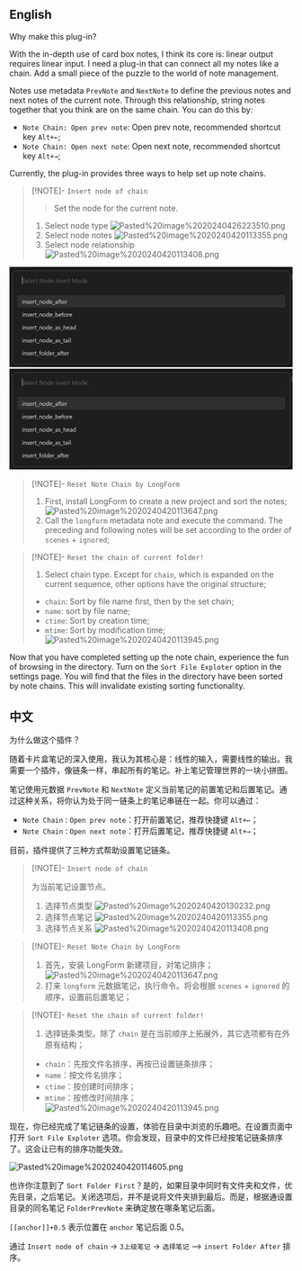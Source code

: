 
## English

Why make this plug-in? 

With the in-depth use of card box notes, I think its core is: linear output requires linear input. I need a plug-in that can connect all my notes like a chain. Add a small piece of the puzzle to the world of note management.

Notes use metadata `PrevNote` and `NextNote` to define the previous notes and next notes of the current note. Through this relationship, string notes together that you think are on the same chain. You can do this by:
- `Note Chain: Open prev note`: Open prev note, recommended shortcut key `Alt+←`;
- `Note Chain: Open next note`: Open next note, recommended shortcut key `Alt+→`;


Currently, the plug-in provides three ways to help set up note chains.


> [!NOTE]- `Insert node of chain`
> > Set the node for the current note.
> 1. Select node type
> ![Pasted%20image%2020240426223510.png]("https://github.com/zigholding/obsidian-notechain-plugin/blob/master/assets/Pasted%20image%2020240426223510.png")
> 2. Select node notes
> ![Pasted%20image%2020240420113355.png]("https://github.com/zigholding/obsidian-notechain-plugin/blob/master/assets/Pasted%20image%2020240420113355.png")
> 3. Select node relationship
> ![Pasted%20image%2020240420113408.png]("https://github.com/zigholding/obsidian-notechain-plugin/blob/master/assets/Pasted%20image%2020240420113408.png")

![image](https://github.com/zigholding/obsidian-notechain-plugin/blob/master/assets/Pasted%20image%2020240420113408.png)
![image](./assets/Pasted%20image%2020240420113408.png)

> [!NOTE]- `Reset Note Chain by LongForm`
> 1. First, install LongForm to create a new project and sort the notes;
> ![Pasted%20image%2020240420113647.png]("https://github.com/zigholding/obsidian-notechain-plugin/blob/master/assets/Pasted%20image%2020240420113647.png")
> 2. Call the `longform` metadata note and execute the command. The preceding and following notes will be set according to the order of `scenes` + `ignored`;

> [!NOTE]- `Reset the chain of current folder!`
> 1. Select chain type. Except for `chain`, which is expanded on the current sequence, other options have the original structure;
> - `chain`: Sort by file name first, then by the set chain;
> - `name`: sort by file name;
> - `ctime`: Sort by creation time;
> - `mtime`: Sort by modification time;
> ![Pasted%20image%2020240420113945.png]("https://github.com/zigholding/obsidian-notechain-plugin/blob/master/assets/Pasted%20image%2020240420113945.png")

Now that you have completed setting up the note chain, experience the fun of browsing in the directory. Turn on the `Sort File Exploter` option in the settings page. You will find that the files in the directory have been sorted by note chains. This will invalidate existing sorting functionality.





## 中文

为什么做这个插件？

随着卡片盒笔记的深入使用，我认为其核心是：线性的输入，需要线性的输出。我需要一个插件，像链条一样，串起所有的笔记。补上笔记管理世界的一块小拼图。

笔记使用元数据 `PrevNote` 和 `NextNote` 定义当前笔记的前置笔记和后置笔记。通过这种关系，将你认为处于同一链条上的笔记串链在一起。你可以通过：
- `Note Chain：Open prev note`：打开前置笔记，推荐快捷键  `Alt+←`；
- `Note Chain：Open next note`：打开后置笔记，推荐快捷键 `Alt+→`；

目前，插件提供了三种方式帮助设置笔记链条。


> [!NOTE]- `Insert node of chain`
> 
> 为当前笔记设置节点。
> 1. 选择节点类型
> ![Pasted%20image%2020240420130232.png]("https://github.com/zigholding/obsidian-notechain-plugin/blob/master/assets/Pasted%20image%2020240420130232.png")
> 2. 选择节点笔记
> ![Pasted%20image%2020240420113355.png]("https://github.com/zigholding/obsidian-notechain-plugin/blob/master/assets/Pasted%20image%2020240420113355.png")
> 3. 选择节点关系
> ![Pasted%20image%2020240420113408.png]("https://github.com/zigholding/obsidian-notechain-plugin/blob/master/assets/Pasted%20image%2020240420113408.png")

> [!NOTE]- `Reset Note Chain by LongForm`
> 1. 首先，安装 LongForm 新建项目，对笔记排序；
> ![Pasted%20image%2020240420113647.png]("https://github.com/zigholding/obsidian-notechain-plugin/blob/master/assets/Pasted%20image%2020240420113647.png")
> 2. 打来 `longform` 元数据笔记，执行命令。将会根据 `scenes` + `ignored` 的顺序，设置前后置笔记；

> [!NOTE]- `Reset the chain of current folder!`
> 1. 选择链条类型。除了 `chain` 是在当前顺序上拓展外，其它选项都有在外原有结构；
> 	- `chain`：先按文件名排序，再按已设置链条排序；
> 	- `name`：按文件名排序；
> 	- `ctime`：按创建时间排序；
> 	- `mtime`：按修改时间排序；
> ![Pasted%20image%2020240420113945.png]("https://github.com/zigholding/obsidian-notechain-plugin/blob/master/assets/Pasted%20image%2020240420113945.png")




现在，你已经完成了笔记链条的设置，体验在目录中浏览的乐趣吧。在设置页面中打开 `Sort File Exploter` 选项。你会发现，目录中的文件已经按笔记链条排序了。这会让已有的排序功能失效。

![Pasted%20image%2020240420114605.png]("https://github.com/zigholding/obsidian-notechain-plugin/blob/master/assets/Pasted%20image%2020240420114605.png")

也许你注意到了 `Sort Folder First`？是的，如果目录中同时有文件夹和文件，优先目录，之后笔记。关闭选项后，并不是说将文件夹排到最后。而是，根据通设置目录的同名笔记 `FolderPrevNote` 来确定放在哪条笔记后面。

`[[anchor]]+0.5` 表示位置在 `anchor` 笔记后面 0.5。

通过 `Insert node of chain` -> `3上级笔记` -> `选择笔记` --> `insert Folder After` 排序。


